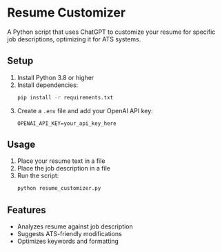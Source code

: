 # Resume Customizer

A Python script that uses ChatGPT to customize your resume for specific job descriptions, optimizing it for ATS systems.

## Setup

1. Install Python 3.8 or higher
2. Install dependencies:
   ```bash
   pip install -r requirements.txt
   ```
3. Create a `.env` file and add your OpenAI API key:
   ```
   OPENAI_API_KEY=your_api_key_here
   ```

## Usage

1. Place your resume text in a file
2. Place the job description in a file
3. Run the script:
   ```bash
   python resume_customizer.py
   ```

## Features

- Analyzes resume against job description
- Suggests ATS-friendly modifications
- Optimizes keywords and formatting
